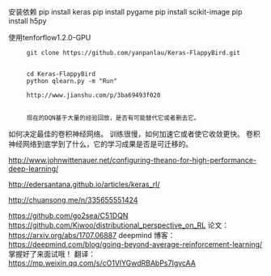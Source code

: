 安装依赖
         pip install keras
         pip install pygame
         pip install scikit-image
         pip install h5py
         

使用tenforflow1.2.0-GPU

         git clone https://github.com/yanpanlau/Keras-FlappyBird.git

        
         cd Keras-FlappyBird
         python qlearn.py -m "Run"

         http://www.jianshu.com/p/3ba69493f020

         
         现在的DQN基于大量的经验回放，是否有可能替代它或者删去它。
如何决定最佳的卷积神经网络。
训练很慢，如何加速它或者使它收敛更快。
卷积神经网络到底学到了什么，它的学习成果是否是可迁移的。

http://www.johnwittenauer.net/configuring-theano-for-high-performance-deep-learning/

http://edersantana.github.io/articles/keras_rl/

http://chuansong.me/n/335655551424


https://github.com/go2sea/C51DQN
https://github.com/Kiwoo/distributional_perspective_on_RL
论文：https://arxiv.org/abs/1707.06887
deepmind 博客： https://deepmind.com/blog/going-beyond-average-reinforcement-learning/
掌握好了来面试哦！
翻译：https://mp.weixin.qq.com/s/cO1VlYGwdRBAbPs7IgvcAA